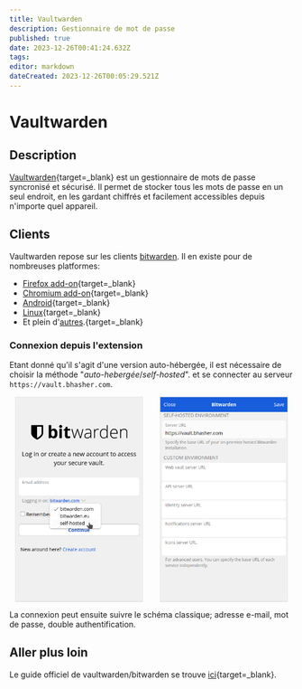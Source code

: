 ```yaml
---
title: Vaultwarden
description: Gestionnaire de mot de passe
published: true
date: 2023-12-26T00:41:24.632Z
tags: 
editor: markdown
dateCreated: 2023-12-26T00:05:29.521Z
---
```


# Vaultwarden

## Description

[Vaultwarden](https://vault.bhasher.com){target=_blank} est un gestionnaire de mots de passe syncronisé et sécurisé. Il permet de stocker tous les mots de passe en un seul endroit, en les gardant chiffrés et facilement accessibles depuis n'importe quel appareil.

## Clients

Vaultwarden repose sur les clients [bitwarden](https://fr.wikipedia.org/wiki/Bitwarden). Il en existe pour de nombreuses platformes:
- [Firefox add-on](https://addons.mozilla.org/firefox/addon/bitwarden-password-manager/){target=_blank}
- [Chromium add-on](https://chrome.google.com/webstore/detail/bitwarden-free-password-m/nngceckbapebfimnlniiiahkandclblb){target=_blank}
- [Android](https://play.google.com/store/apps/details?id=com.x8bit.bitwarden){target=_blank}
- [Linux](https://vault.bitwarden.com/download/?app=desktop&platform=linux){target=_blank}
- Et plein d'[autres](https://bitwarden.com/download/).{target=_blank}

### Connexion depuis l'extension

Etant donné qu'il s'agit d'une version auto-hébergée, il est nécessaire de choisir la méthode "*auto-hebergée*/*self-hosted*". et se connecter au serveur `https://vault.bhasher.com`.

<div style="display: flex; justify-content: space-evenly;">
    <img src="/bitwarden-addon-1.png" alt="Bitwarden Addon 1" style="max-width: 45%; margin-right: 10px;"/>
    <img src="/bitwarden-addon-2.png" alt="Bitwarden Addon 2" style="max-width: 45%; margin-left: 10px;"/>
</div>

La connexion peut ensuite suivre le schéma classique; adresse e-mail, mot de passe, double authentification.


## Aller plus loin

Le guide officiel de vaultwarden/bitwarden se trouve [ici](https://bitwarden.com/help/){target=_blank}.